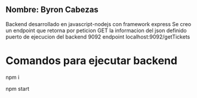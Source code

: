 
## Nombre: Byron Cabezas  ##

 Backend desarrollado en javascript-nodejs con framework express
 Se creo un endpoint que retorna por peticion GET la informacion del json definido
 puerto de ejecucion del backend 9092
 endpoint localhost:9092/getTickets 

# Comandos para ejecutar backend
 npm i

 npm start
